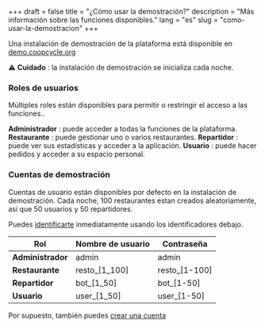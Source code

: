 +++
draft = false
title = "¿Cómo usar la demostración?"
description = "Más información sobre las funciones disponibles."
lang = "es"
slug = "como-usar-la-demostracion"
+++

Una instalación de demostración de la plataforma está disponible en [demo.coopcycle.org](https://demo.coopcycle.org)


⚠️ **Cuidado** : la instalación de demostración se inicializa cada noche.

### Roles de usuarios

Múltiples roles están disponibles para permitir o restringir el acceso a las funciones..

**Administrador** : puede acceder a todas la funciones de la plataforma.
**Restaurante** : puede gestionar uno o varios restaurantes.
**Repartidor** : puede ver sus estadísticas y acceder a la aplicación.
**Usuario** : puede hacer pedidos y acceder a su espacio personal.

### Cuentas de demostración

Cuentas de usuario están disponibles por defecto en la instalación de demostración.
Cada noche, 100 restaurantes estan creados aleatoriamente, así que 50 usuarios y 50 repartidores.


Puedes [identificarte](https://demo.coopcycle.org/login) inmediatamente usando los identificadores debajo.


<table class="table">
  <thead>
    <th>Rol</th>
    <th>Nombre de usuario</th>
    <th>Contraseña</th>
  </thead>
  <tbody>
    <tr>
      <td><strong>Administrador</strong></td>
      <td>admin</td>
      <td>admin</td>
    </tr>
    <tr>
      <td><strong>Restaurante</strong></td>
      <td>resto_[1_100]</td>
      <td>resto_[1-100]</td>
    </tr>
    <tr>
      <td><strong>Repartidor</strong></td>
      <td>bot_[1_50]</td>
      <td>bot_[1-50]</td>
    </tr>
    <tr>
      <td><strong>Usuario</strong></td>
      <td>user_[1_50]</td>
      <td>user_[1-50]</td>
    </tr>
  </tbody>
</table>

Por supuesto, también puedes [crear una cuenta](https://demo.coopcycle.org/register/)

